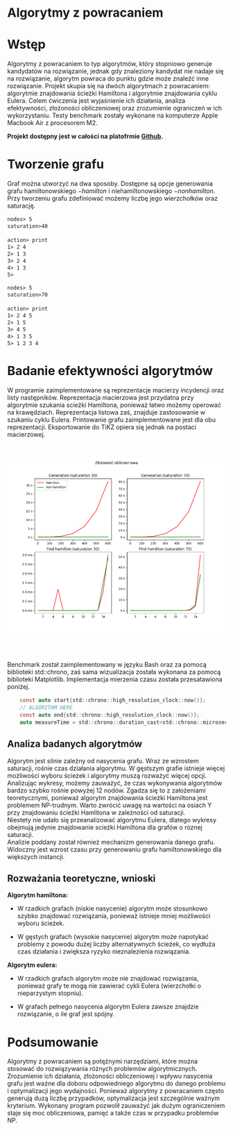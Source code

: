 # Algorytmy z powracaniem

# Wstęp

Algorytmy z powracaniem to typ algorytmów, który stopniowo generuje
kandydatów na rozwiązanie, jednak gdy znaleziony kandydat nie nadaje się
na rozwiązanie, algorytm powraca do punktu gdzie może znaleźć inne
rozwiązanie. Projekt skupia się na dwóch algorytmach z powracaniem:
algorytmie znajdowania ścieżki Hamiltona i algorytmie znajdowania cyklu
Eulera. Celem ćwiczenia jest wyjaśnienie ich działania, analiza
efektywności, złożoności obliczeniowej oraz zrozumienie ograniczeń w ich
wykorzystaniu. Testy benchmark zostały wykonane na komputerze Apple
Macbook Air z procesorem M2.

**Projekt dostępny jest w całości na platofrmie
[Github](https://github.com/Skamlo/AiSD-Euler-and-Hamilton ).**

# Tworzenie grafu

Graf można utworzyć na dwa sposoby. Dostępne są opcje generowania grafu hamiltonowskiego $-hamilton$ i niehamiltonowskiego $-nonhamilton$. Przy tworzeniu grafu zdefiniować możemy liczbę jego wierzchołków oraz saturację.

```
nodes> 5
saturation>40

action> print
1> 2 4
2> 1 3
3> 2 4
4> 1 3
5>
```

```
nodes> 5
saturation>70

action> print
1> 2 4 5
2> 1 5
3> 4 5
4> 1 3 5
5> 1 2 3 4
```

# Badanie efektywności algorytmów

W programie zaimplementowane są reprezentacje macierzy incydencji oraz
listy następników. Reprezentacja macierzowa jest przydatna przy
algorytmie szukania scieżki Hamiltona, ponieważ łatwo możemy operować na
krawędziach. Reprezentacja listowa zaś, znajduje zastosowanie w szukaniu
cyklu Eulera. Printowanie grafu zaimplementowane jest dla obu
reprezentacji. Eksportowanie do TiKZ opiera się jednak na postaci
macierzowej.

<br>
<p align="center">
    <img src="graphs/graph.png" style="width=100%">
</p>
<br><br>

Benchmark został zaimplementowany w języku Bash oraz za pomocą
biblioteki std::chrono, zaś sama wizualizacja została wykonana za pomocą
biblioteki Matplotlib. Implementacja mierzenia czasu została
przesatawiona poniżej.

``` c
    const auto start{std::chrono::high_resolution_clock::now()};
    // ALGORITHM HERE
    const auto end{std::chrono::high_resolution_clock::now()};
    auto measureTime = std::chrono::duration_cast<std::chrono::microseconds>(end - start);
```

## Analiza badanych algorytmów

Algorytm jest silnie zależny od nasycenia grafu. Wraz ze wzrostem
saturacji, rośnie czas działania algorytmu. W gęstszym grafie istnieje
więcej możliwości wyboru ścieżek i algorytmy muszą rozważyć więcej
opcji.<br>
Analizując wykresy, możemy zauważyć, że czas wykonywania algorytmów
bardzo szybko rośnie powyżej 12 nodów. Zgadza się to z założeniami
teoretycznymi, ponieważ algorytm znajdowania ścieżki Hamiltona jest
problemem NP-trudnym. Warto zwrócić uwagę na wartości na osiach Y przy
znajdowaniu ścieżki Hamlitona w zależności od saturacji.<br>
Niestety nie udało się przeanalizować algorytmu Eulera, dlatego wykresy
obejmują jedynie znajdowanie scieżki Hamiltona dla grafów o róznej
saturacji.<br>
Analizie poddany został również mechanizm generowania danego grafu.
Widoczny jest wzrost czasu przy generowaniu grafu hamiltonowskiego dla
większych instancji.

## Rozważania teoretyczne, wnioski

**Algorytm hamiltona:**

- W rzadkich grafach (niskie nasycenie) algorytm może stosunkowo
szybko znajdować rozwiązania, ponieważ istnieje mniej możliwości
wyboru ścieżek.

- W gęstych grafach (wysokie nasycenie) algorytm może napotykać
problemy z powodu dużej liczby alternatywnych ścieżek, co wydłuża
czas działania i zwiększa ryzyko nieznalezienia rozwiązania.

**Algorytm eulera:**

- W rzadkich grafach algorytm może nie znajdować rozwiązania, ponieważ
grafy te mogą nie zawierać cykli Eulera (wierzchołki o nieparzystym
stopniu).

- W grafach pełnego nasycenia algorytm Eulera zawsze znajdzie
rozwiązanie, o ile graf jest spójny.

# Podsumowanie

Algorytmy z powracaniem są potężnymi narzędziami, które można stosować
do rozwiązywania różnych problemów algorytmicznych. Zrozumienie ich
działania, złożoności obliczeniowej i wpływu nasycenia grafu jest ważne
dla doboru odpowiedniego algorytmu do danego problemu i optymalizacji
jego wydajności. Ponieważ algorytmy z powracaniem często generują duzą
liczbę przypadków, optymalizacja jest szczególnie ważnym kryterium.
Wykonany program pozwolił zauważyć jak dużym ograniczeniem staje się moc
obliczeniowa, pamięć a także czas w przypadku problemów NP.
